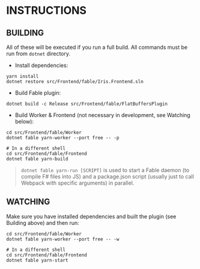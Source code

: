 # INSTRUCTIONS

## BUILDING

All of these will be executed if you run a full build. All commands must be run from `dotnet` directory.

- Install dependencies:

```shell
yarn install
dotnet restore src/Frontend/fable/Iris.Frontend.sln
```

- Build Fable plugin:

```shell
dotnet build -c Release src/Frontend/fable/FlatBuffersPlugin
```

- Build Worker & Frontend (not necessary in development, see Watching below):

```shell
cd src/Frontend/fable/Worker
dotnet fable yarn-worker --port free -- -p

# In a different shell
cd src/Frontend/fable/Frontend
dotnet fable yarn-build
```

> `dotnet fable yarn-run [SCRIPT]` is used to start a Fable daemon (to compile F# files into JS) and a package.json script (usually just to call Webpack with specific arguments) in parallel.

## WATCHING

Make sure you have installed dependencies and built the plugin (see Building above) and then run:

```shell
cd src/Frontend/fable/Worker
dotnet fable yarn-worker --port free -- -w

# In a different shell
cd src/Frontend/fable/Frontend
dotnet fable yarn-start
```
